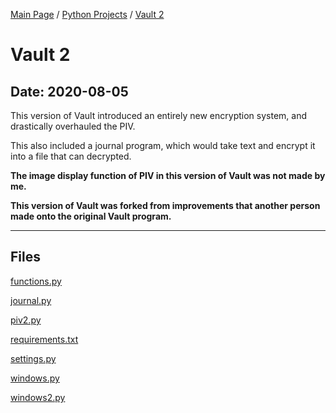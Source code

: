 [Main Page](/) / [Python Projects](/python) / [Vault 2](/python/2020-08-05_Vault_2)

# Vault 2

## Date: 2020-08-05

This version of Vault introduced an entirely new encryption system, and drastically overhauled the PIV.

This also included a journal program, which would take text and encrypt it into a file that can decrypted.

**The image display function of PIV in this version of Vault was not made by me.**

**This version of Vault was forked from improvements that another person made onto the original Vault program.**

-----

## Files

[functions.py](functions.py)

[journal.py](journal.py)

[piv2.py](piv2.py)

[requirements.txt](requirements.txt)

[settings.py](settings.py)

[windows.py](windows.py)

[windows2.py](windows2.py)